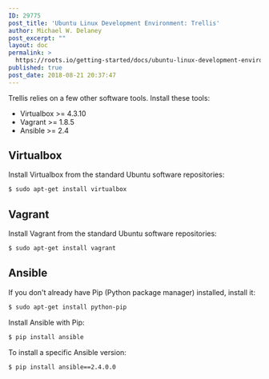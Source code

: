 ```yaml
---
ID: 29775
post_title: 'Ubuntu Linux Development Environment: Trellis'
author: Michael W. Delaney
post_excerpt: ""
layout: doc
permalink: >
  https://roots.io/getting-started/docs/ubuntu-linux-development-environment-trellis/
published: true
post_date: 2018-08-21 20:37:47
---
```

Trellis relies on a few other software tools. Install these tools:

- Virtualbox >= 4.3.10
- Vagrant >= 1.8.5
- Ansible >= 2.4

## Virtualbox

Install Virtualbox from the standard Ubuntu software repositories:

```sh
$ sudo apt-get install virtualbox
```

## Vagrant

Install Vagrant from the standard Ubuntu software repositories:

```sh
$ sudo apt-get install vagrant
```

## Ansible

If you don't already have Pip (Python package manager) installed, install it:

```sh
$ sudo apt-get install python-pip
```

Install Ansible with Pip:
```sh
$ pip install ansible
```

To install a specific Ansible version:

```sh
$ pip install ansible==2.4.0.0
```
